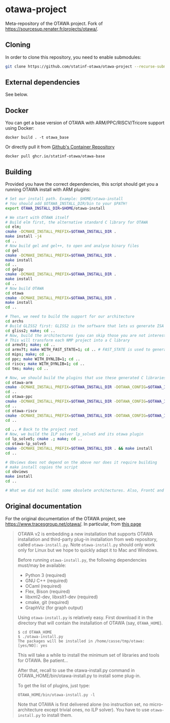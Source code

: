 # otawa-project
Meta-repository of the OTAWA project. Fork of https://sourcesup.renater.fr/projects/otawa/.

## Cloning
In order to clone this repository, you need to enable submodules:

```sh
git clone https://github.com/statinf-otawa/otawa-project --recurse-submodules
```

## External dependencies
See below.

## Docker
You can get a base version of OTAWA with ARM/PPC/RISCV/Tricore support using Docker:

```
docker build . -t otawa_base
```

Or directly pull it from [Github's Container Repository](https://github.com/orgs/statinf-otawa/packages)

```
docker pull ghcr.io/statinf-otawa/otawa-base
```

## Building
Provided you have the correct dependencies, this script should get you a running OTAWA install with ARM plugins:

```sh
# Set our install path. Example: $HOME/otawa-install
# You should add $OTAWA_INSTALL_DIR/bin to your $PATH!
export OTAWA_INSTALL_DIR=$HOME/otawa-install

# We start with OTAWA itself
# Build elm first, the alternative standard C library for OTAWA
cd elm; 
cmake -DCMAKE_INSTALL_PREFIX=$OTAWA_INSTALL_DIR .
make install -j4
cd ..
# Now build gel and gel++, to open and analyse binary files
cd gel
cmake -DCMAKE_INSTALL_PREFIX=$OTAWA_INSTALL_DIR .
make install
cd ..
cd gelpp
cmake -DCMAKE_INSTALL_PREFIX=$OTAWA_INSTALL_DIR .
make install
cd ..
# Now build OTAWA
cd otawa
cmake -DCMAKE_INSTALL_PREFIX=$OTAWA_INSTALL_DIR .
make install
cd ..

# Then, we need to build the support for our architecture
cd archs
# Build GLISS2 first: GLISS2 is the software that lets us generate ISA from NMP projects
cd gliss2; make; cd ..
# Now, build the architectures (you can skip those you are not interested in)
# This will transform each NMP project into a C library
cd armv5t; make; cd ..
cd armv7t; make WITH_FAST_STATE=1; cd .. # FAST_STATE is used to generate used_regs which we need for otawa-arm
cd mips; make; cd ..
cd ppc; make WITH_DYNLIB=1; cd ..
cd riscv; make WITH_DYNLIB=1; cd ..
cd tms; make; cd ..

# Now, we should build the plugins that use these generated C libraries and incorporate them into OTAWA
cd otawa-arm
cmake -DCMAKE_INSTALL_PREFIX=$OTAWA_INSTALL_DIR -DOTAWA_CONFIG=$OTAWA_INSTALL_DIR/bin/otawa-config . && make install
cd ..
cd otawa-ppc
cmake -DCMAKE_INSTALL_PREFIX=$OTAWA_INSTALL_DIR -DOTAWA_CONFIG=$OTAWA_INSTALL_DIR/bin/otawa-config . && make install
cd ..
cd otawa-riscv
cmake -DCMAKE_INSTALL_PREFIX=$OTAWA_INSTALL_DIR -DOTAWA_CONFIG=$OTAWA_INSTALL_DIR/bin/otawa-config . && make install
cd ..

cd .. # Back to the project root
# Now, we build the ILP solver lp_solve5 and its otawa plugin
cd lp_solve5; cmake .; make; cd ..
cd otawa-lp_solve5
cmake -DCMAKE_INSTALL_PREFIX=$OTAWA_INSTALL_DIR . && make install
cd ..

# Obviews does not depend on the above nor does it require building
# make install copies the script
cd obviews
make install
cd ..

# What we did not build: some obsolete architectures. Also, FrontC and Orange remain for loop bound identification. Thot for a custom documentation format used throughout. Some of the repositories also have documentation that is available with make doxygen
```

## Original documentation
For the original documentation of the OTAWA project, see https://www.tracesgroup.net/otawa/. In particular, from [this page](https://www.tracesgroup.net/otawa/?page_id=419)

> OTAWA v2 is embedding a new installation that supports OTAWA installation and third-party plug-in installation from web repository, called `otawa-install.py`. Note `otawa-install.py` should only work only for Linux but we hope to quickly adapt it to Mac and Windows.
> 
> Before running `otawa-install.py`, the following dependencies must/may be available:
> 
> - Python 3 (required)
> - GNU C++ (required)
> - OCaml (required)
> - Flex, Bison (required)
> - libxml2-dev, libxslt1-dev (required)
> - cmake, git (required)
> - GraphViz (for graph output)
> 
> Using `otawa-install.py` is relatively easy. First download it in the directory that will contain the installation of OTAWA (say, `OTAWA_HOME`).
> 
>     $ cd OTAWA_HOME
>     $ ./otawa-install.py
>     The packages will be installed in /home/casse/tmp/otawa: [yes/NO]: yes
> 
> This will take a while to install the minimum set of libraries and tools for OTAWA. Be patient…
> 
> After that, recall to use the otawa-install.py command in OTAWA_HOME/bin/otawa-install.py to install some plug-in.
> 
> To get the list of plugins, just type:
> 
> ```
> OTAWA_HOME/bin/otawa-install.py -l
> ```
> 
> Note that OTAWA is first delivered alone (no instruction set, no micro-architecture except trivial ones, no ILP solver). You have to use `otawa-install.py` to install them.
